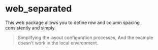 # web_separated
This web package allows you to define row and column spacing consistently and simply.

> Simplifying the layout configuration processes, And the example doesn't work in the local environment.
